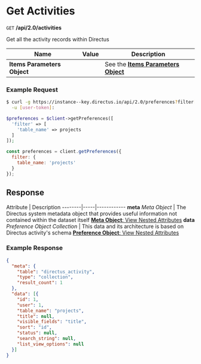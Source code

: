 # Get Activities

<span class="request">`GET` **/api/2.0/activities**</span>

<span class="description">Get all the activity records within Directus</span>

<span class="arguments">Name</span> | Value | Description
--------------|--------------- | ----------------------
**Items Parameters Object**         |   | See the [**Items Parameters Object**](/overview/items-parameters.md)

### Example Request

```bash
$ curl -g https://instance--key.directus.io/api/2.0/preferences?filter[table_name]=projects \
  -u [user-token]:
```

```php
$preferences = $client->getPreferences([
  'filter' => [
    'table_name' => projects
  ]
]);
```

```javascript
const preferences = client.getPreferences({
  filter: {
    table_name: 'projects'
  }
});
```

## Response

<span class="attributes">Attribute</span> | Description
--------|-----|------------
**meta** _Meta Object_ | The Directus system metadata object that provides useful information not contained within the dataset itself [**Meta Object**: View Nested Attributes](/overview/objects-model.md#meta-object)
**data** _Preference Object Collection_ | <span class="custom">This data and its architecture is based on Directus activity's schema</span> [**Preference Object**: View Nested Attributes](/overview/objects-model.md#preference-object)

### Example Response

```json
{
  "meta": {
    "table": "directus_activity",
    "type": "collection",
    "result_count": 1
  },
  "data": [{
    "id": 1,
    "user": 1,
    "table_name": "projects",
    "title": null,
    "visible_fields": "title",
    "sort": "id",
    "status": null,
    "search_string": null,
    "list_view_options": null
  }]
}
```
